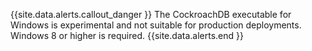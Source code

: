 {{site.data.alerts.callout_danger }}
The CockroachDB executable for Windows is experimental and not suitable for production deployments. Windows 8 or higher is required.
{{site.data.alerts.end }}
